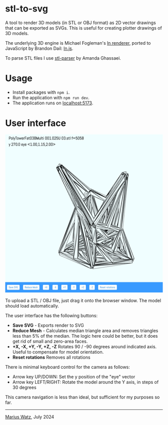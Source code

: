 # stl-to-svg

A tool to render 3D models (in STL or OBJ format) as 2D vector drawings that can be exported as SVGs. This is useful for creating plotter drawings of 3D models.

The underlying 3D engine is Michael Fogleman's [ln renderer](https://github.com/fogleman/ln), ported to JavaScript by Brandon Dail: [ln.js](https://github.com/aweary/ln.js).

To parse STL files I use [stl-parser](https://github.com/amandaghassaei/stl-parser) by Amanda Ghassaei.

# Usage

- Install packages with `npm i`.
- Run the application with `npm run dev`.
- The application runs on [localhost:5173](http://localhost:5173/).

# User interface

<img src="https://raw.githubusercontent.com/mariuswatz/stl-to-svg/main/public/stl-to-svg%20screenshot.png" width="800">

To upload a STL / OBJ file, just drag it onto the browser window. The model should load automatically.

The user interface has the following buttons:

- **Save SVG** - Exports render to SVG
- **Reduce Mesh** - Calculates median triangle area and removes triangles less than 5% of the median. The logic here could be better, but it does get rid of small and zero-area faces.
- **+X, -X, +Y, -Y, +Z, -Z** Rotates 90 / -90 degrees around indicated axis. Useful to compensate for model orientation.
- **Reset rotations** Removes all rotations

There is minimal keyboard control for the camera as follows:

- Arrow key UP/DOWN: Set the y position of the "eye" vector
- Arrow key LEFT/RIGHT: Rotate the model around the Y axis, in steps of 30 degrees

This camera navigation is less than ideal, but sufficient for my purposes so far.

---

[Marius Watz](https://mariuswatz.com), July 2024
